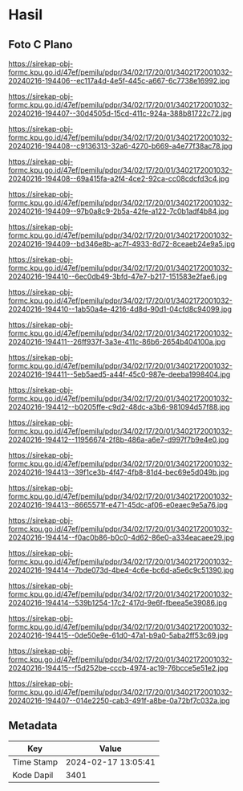 # Hasil

## Foto C Plano

https://sirekap-obj-formc.kpu.go.id/47ef/pemilu/pdpr/34/02/17/20/01/3402172001032-20240216-194406--ec117a4d-4e5f-445c-a667-6c7738e16992.jpg

https://sirekap-obj-formc.kpu.go.id/47ef/pemilu/pdpr/34/02/17/20/01/3402172001032-20240216-194407--30d4505d-15cd-411c-924a-388b81722c72.jpg

https://sirekap-obj-formc.kpu.go.id/47ef/pemilu/pdpr/34/02/17/20/01/3402172001032-20240216-194408--c9136313-32a6-4270-b669-a4e77f38ac78.jpg

https://sirekap-obj-formc.kpu.go.id/47ef/pemilu/pdpr/34/02/17/20/01/3402172001032-20240216-194408--69a415fa-a2f4-4ce2-92ca-cc08cdcfd3c4.jpg

https://sirekap-obj-formc.kpu.go.id/47ef/pemilu/pdpr/34/02/17/20/01/3402172001032-20240216-194409--97b0a8c9-2b5a-42fe-a122-7c0b1adf4b84.jpg

https://sirekap-obj-formc.kpu.go.id/47ef/pemilu/pdpr/34/02/17/20/01/3402172001032-20240216-194409--bd346e8b-ac7f-4933-8d72-8ceaeb24e9a5.jpg

https://sirekap-obj-formc.kpu.go.id/47ef/pemilu/pdpr/34/02/17/20/01/3402172001032-20240216-194410--6ec0db49-3bfd-47e7-b217-151583e2fae6.jpg

https://sirekap-obj-formc.kpu.go.id/47ef/pemilu/pdpr/34/02/17/20/01/3402172001032-20240216-194410--1ab50a4e-4216-4d8d-90d1-04cfd8c94099.jpg

https://sirekap-obj-formc.kpu.go.id/47ef/pemilu/pdpr/34/02/17/20/01/3402172001032-20240216-194411--26ff937f-3a3e-411c-86b6-2654b404100a.jpg

https://sirekap-obj-formc.kpu.go.id/47ef/pemilu/pdpr/34/02/17/20/01/3402172001032-20240216-194411--5eb5aed5-a44f-45c0-987e-deeba1998404.jpg

https://sirekap-obj-formc.kpu.go.id/47ef/pemilu/pdpr/34/02/17/20/01/3402172001032-20240216-194412--b0205ffe-c9d2-48dc-a3b6-981094d57f88.jpg

https://sirekap-obj-formc.kpu.go.id/47ef/pemilu/pdpr/34/02/17/20/01/3402172001032-20240216-194412--11956674-2f8b-486a-a6e7-d997f7b9e4e0.jpg

https://sirekap-obj-formc.kpu.go.id/47ef/pemilu/pdpr/34/02/17/20/01/3402172001032-20240216-194413--39f1ce3b-4f47-4fb8-81d4-bec69e5d049b.jpg

https://sirekap-obj-formc.kpu.go.id/47ef/pemilu/pdpr/34/02/17/20/01/3402172001032-20240216-194413--8665571f-e471-45dc-af06-e0eaec9e5a76.jpg

https://sirekap-obj-formc.kpu.go.id/47ef/pemilu/pdpr/34/02/17/20/01/3402172001032-20240216-194414--f0ac0b86-b0c0-4d62-86e0-a334eacaee29.jpg

https://sirekap-obj-formc.kpu.go.id/47ef/pemilu/pdpr/34/02/17/20/01/3402172001032-20240216-194414--7bde073d-4be4-4c6e-bc6d-a5e6c9c51390.jpg

https://sirekap-obj-formc.kpu.go.id/47ef/pemilu/pdpr/34/02/17/20/01/3402172001032-20240216-194414--539b1254-17c2-417d-9e6f-fbeea5e39086.jpg

https://sirekap-obj-formc.kpu.go.id/47ef/pemilu/pdpr/34/02/17/20/01/3402172001032-20240216-194415--0de50e9e-61d0-47a1-b9a0-5aba2ff53c69.jpg

https://sirekap-obj-formc.kpu.go.id/47ef/pemilu/pdpr/34/02/17/20/01/3402172001032-20240216-194415--f5d252be-cccb-4974-ac19-76bcce5e51e2.jpg

https://sirekap-obj-formc.kpu.go.id/47ef/pemilu/pdpr/34/02/17/20/01/3402172001032-20240216-194407--014e2250-cab3-491f-a8be-0a72bf7c032a.jpg


## Metadata

| Key        | Value               |
| ---------- | ------------------- |
| Time Stamp | 2024-02-17 13:05:41 |
| Kode Dapil | 3401                |



